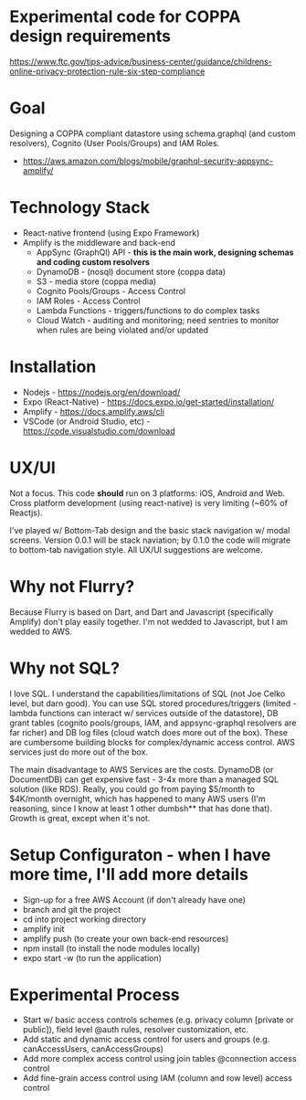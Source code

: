 # Experimental code for COPPA design requirements

<https://www.ftc.gov/tips-advice/business-center/guidance/childrens-online-privacy-protection-rule-six-step-compliance>

# Goal

Designing a COPPA compliant datastore using schema.graphql (and custom resolvers), Cognito (User Pools/Groups) and IAM Roles.

* <https://aws.amazon.com/blogs/mobile/graphql-security-appsync-amplify/>

# Technology Stack

* React-native frontend (using Expo Framework)
* Amplify is the middleware and back-end
  * AppSync (GraphQl) API - **this is the main work, designing schemas and coding custom resolvers**
  * DynamoDB - (nosql) document store (coppa data)
  * S3 - media store (coppa media)
  * Cognito Pools/Groups - Access Control
  * IAM Roles - Access Control
  * Lambda Functions - triggers/functions to do complex tasks
  * Cloud Watch - auditing and monitoring; need sentries to monitor when rules are being violated and/or updated

# Installation

* Nodejs - <https://nodejs.org/en/download/>
* Expo (React-Native) - <https://docs.expo.io/get-started/installation/>
* Amplify - <https://docs.amplify.aws/cli>
* VSCode (or Android Studio, etc) - <https://code.visualstudio.com/download>

# UX/UI

Not a focus.  This code **should** run on 3 platforms: iOS, Android and Web.  Cross platform development (using react-native) is very limiting (~60% of Reactjs).

I've played w/ Bottom-Tab design and the basic stack navigation w/ modal screens.  Version 0.0.1 will be stack naviation; by 0.1.0 the code will migrate to bottom-tab navigation style.  All UX/UI suggestions are welcome.

# Why not Flurry?

Because Flurry is based on Dart, and Dart and Javascript (specifically Amplify) don't play easily together.  I'm not wedded to Javascript, but I am wedded to AWS.

# Why not SQL?

I love SQL. I understand the capabilities/limitations of SQL (not Joe Celko level, but darn good).  You can use SQL stored procedures/triggers (limited - lambda functions can interact w/ services outside of the datastore), DB grant tables (cognito pools/groups, IAM, and appsync-graphql resolvers are far richer) and DB log files (cloud watch does more out of the box).  These are cumbersome building blocks for complex/dynamic access control.  AWS services just do more out of the box.

The main disadvantage to AWS Services are the costs.  DynamoDB (or DocumentDB) can get expensive fast - 3-4x more than a managed SQL solution (like RDS).  Really, you could go from paying $5/month to $4K/month overnight, which has happened to many AWS users (I'm reasoning, since I know at least 1 other dumbsh** that has done that).  Growth is great, except when it's not.

# Setup Configuraton - when I have more time, I'll add more details

* Sign-up for a free AWS Account (if don't already have one)
* branch and git the project
* cd into project working directory
* amplify init
* amplify push (to create your own back-end resources)
* npm install (to install the node modules locally)
* expo start -w (to run the application)

# Experimental Process

* Start w/ basic access controls schemes (e.g. privacy column [private or public]), field level @auth rules, resolver customization, etc.
* Add static and dynamic access control for users and groups (e.g. canAccessUsers, canAccessGroups)
* Add more complex access control using join tables @connection access control
* Add fine-grain access control using IAM (column and row level) access control
